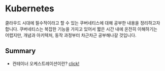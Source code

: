# Kubernetes

클라우드 시대에 필수적이라고 할 수 있는 쿠버네티스에 대해 공부한 내용을 정리하고자 합니다. 쿠버네티스는 복잡한 기능을 가지고 있어서 짧은 시간 내에 온전히 이해하기는 어렵지만, 개념과 아키텍처, 동작 과정부터 차근차근 공부해나갈 것입니다.

## Summary

- 컨테이너 오케스트레이션이란? [click!](https://github.com/Ohjiwoo-lab/TIL/blob/main/Kubernetes/Container_Orchestration.md)